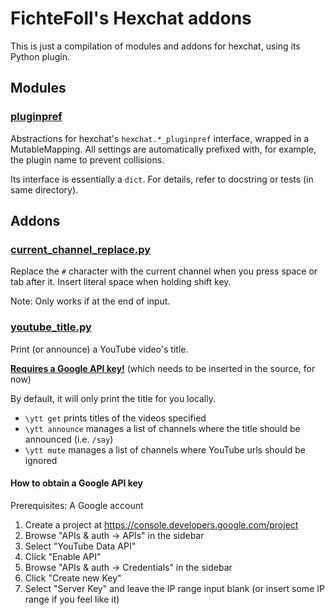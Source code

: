 FichteFoll's Hexchat addons
===========================

This is just a compilation of modules and addons for hexchat,
using its Python plugin.


## Modules

### [pluginpref](./pluginpref)

Abstractions for hexchat's `hexchat.*_pluginpref` interface,
wrapped in a MutableMapping.
All settings are automatically prefixed with,
for example, the plugin name
to prevent collisions.

Its interface is essentially a `dict`.
For details, refer to docstring or tests (in same directory).


## Addons

### [current_channel_replace.py](./current_channel_replace.py)

Replace the `#` character with the current channel
when you press space or tab after it.
Insert literal space when holding shift key.

Note: Only works if at the end of input.


### [youtube_title.py](./youtube_title.py)

Print (or announce) a YouTube video's title.

[**Requires a Google API key!**](#how-to-obtain-a-google-api-key)
(which needs to be inserted in the source, for now)

By default, it will only print the title for you locally.

- `\ytt get` prints titles of the videos specified
- `\ytt announce` manages a list of channels
  where the title should be announced (i.e. `/say`)
- `\ytt mute` manages a list of channels
  where YouTube urls should be ignored


#### How to obtain a Google API key

Prerequisites: A Google account

1. Create a project at https://console.developers.google.com/project
2. Browse "APIs & auth -> APIs" in the sidebar
3. Select "YouTube Data API"
4. Click "Enable API"
5. Browse "APIs & auth -> Credentials" in the sidebar
6. Click "Create new Key"
7. Select "Server Key" and leave the IP range input blank (or insert some IP range if you feel like it)
